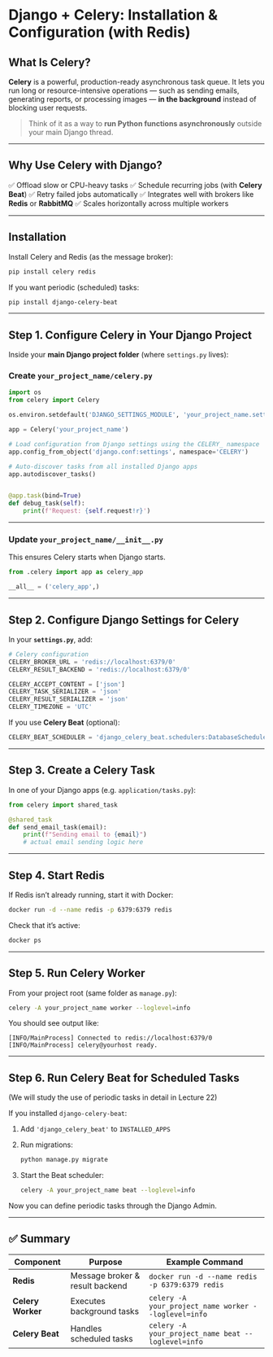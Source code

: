# Django + Celery: Installation & Configuration (with Redis)

## What Is Celery?

**Celery** is a powerful, production-ready asynchronous task queue.
It lets you run long or resource-intensive operations — such as sending emails, generating reports, or processing images — **in the background** instead of blocking user requests.

> Think of it as a way to **run Python functions asynchronously** outside your main Django thread.

---

## Why Use Celery with Django?

✅ Offload slow or CPU-heavy tasks
✅ Schedule recurring jobs (with **Celery Beat**)
✅ Retry failed jobs automatically
✅ Integrates well with brokers like **Redis** or **RabbitMQ**
✅ Scales horizontally across multiple workers

---

## Installation

Install Celery and Redis (as the message broker):

```bash
pip install celery redis
```

If you want periodic (scheduled) tasks:

```bash
pip install django-celery-beat
```

---

## Step 1. Configure Celery in Your Django Project

Inside your **main Django project folder** (where `settings.py` lives):

### Create `your_project_name/celery.py`

```python
import os
from celery import Celery

os.environ.setdefault('DJANGO_SETTINGS_MODULE', 'your_project_name.settings')

app = Celery('your_project_name')

# Load configuration from Django settings using the CELERY_ namespace
app.config_from_object('django.conf:settings', namespace='CELERY')

# Auto-discover tasks from all installed Django apps
app.autodiscover_tasks()


@app.task(bind=True)
def debug_task(self):
    print(f'Request: {self.request!r}')
```

---

### Update `your_project_name/__init__.py`

This ensures Celery starts when Django starts.

```python
from .celery import app as celery_app

__all__ = ('celery_app',)
```

---

## Step 2. Configure Django Settings for Celery

In your **`settings.py`**, add:

```python
# Celery configuration
CELERY_BROKER_URL = 'redis://localhost:6379/0'
CELERY_RESULT_BACKEND = 'redis://localhost:6379/0'

CELERY_ACCEPT_CONTENT = ['json']
CELERY_TASK_SERIALIZER = 'json'
CELERY_RESULT_SERIALIZER = 'json'
CELERY_TIMEZONE = 'UTC'
```

If you use **Celery Beat** (optional):

```python
CELERY_BEAT_SCHEDULER = 'django_celery_beat.schedulers:DatabaseScheduler'
```

---

## Step 3. Create a Celery Task

In one of your Django apps (e.g. `application/tasks.py`):

```python
from celery import shared_task

@shared_task
def send_email_task(email):
    print(f"Sending email to {email}")
    # actual email sending logic here
```

---

## Step 4. Start Redis

If Redis isn’t already running, start it with Docker:

```bash
docker run -d --name redis -p 6379:6379 redis
```

Check that it’s active:

```bash
docker ps
```

---

## Step 5. Run Celery Worker

From your project root (same folder as `manage.py`):

```bash
celery -A your_project_name worker --loglevel=info
```

You should see output like:

```
[INFO/MainProcess] Connected to redis://localhost:6379/0
[INFO/MainProcess] celery@yourhost ready.
```

---

## Step 6. Run Celery Beat for Scheduled Tasks

(We will study the use of periodic tasks in detail in Lecture 22)

If you installed `django-celery-beat`:

1. Add `'django_celery_beat'` to `INSTALLED_APPS`
2. Run migrations:

   ```bash
   python manage.py migrate
   ```
3. Start the Beat scheduler:

   ```bash
   celery -A your_project_name beat --loglevel=info
   ```

Now you can define periodic tasks through the Django Admin.

---

## ✅ Summary

| Component         | Purpose                         | Example Command                                        |
| ----------------- | ------------------------------- | ------------------------------------------------------ |
| **Redis**         | Message broker & result backend | `docker run -d --name redis -p 6379:6379 redis`        |
| **Celery Worker** | Executes background tasks       | `celery -A your_project_name worker --loglevel=info` |
| **Celery Beat**   | Handles scheduled tasks         | `celery -A your_project_name beat --loglevel=info`   |

